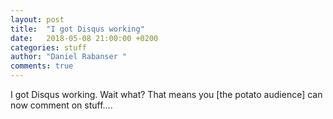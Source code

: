 ```yaml
---
layout: post
title:  "I got Disqus working"
date:   2018-05-08 21:00:00 +0200
categories: stuff
author: "Daniel Rabanser "
comments: true
---
```

I got Disqus working. Wait what? That means you [the potato audience] can now comment on stuff....